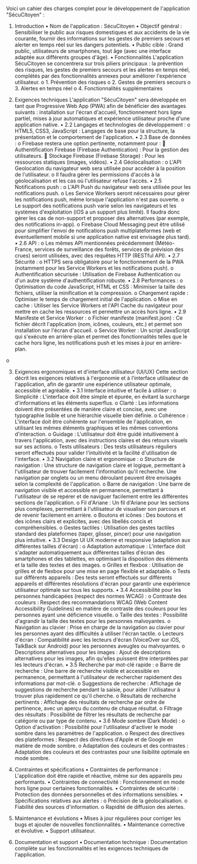 Voici un cahier des charges complet pour le développement de l'application "SécuCitoyen" :

1. Introduction
•	Nom de l'application : SécuCitoyen
•	Objectif général : Sensibiliser le public aux risques domestiques et aux accidents de la vie courante, fournir des informations sur les gestes de premiers secours et alerter en temps réel sur les dangers potentiels.
•	Public cible : Grand public, utilisateurs de smartphones, tout âge (avec une interface adaptée aux différents groupes d'âge).
•	Fonctionnalités
L'application SécuCitoyen se concentrera sur trois piliers principaux : la prévention des risques, les gestes de premiers secours et les alertes en temps réel, complétés par des fonctionnalités annexes pour améliorer l'expérience utilisateur.
o	1. Prévention des risques 
o	2. Gestes de premiers secours 
o	3. Alertes en temps réel 
o	4. Fonctionnalités supplémentaires 

2. Exigences techniques
L'application "SécuCitoyen" sera développée en tant que Progressive Web App (PWA) afin de bénéficier des avantages suivants : installation sur l'écran d'accueil, fonctionnement hors ligne partiel, mises à jour automatiques et expérience utilisateur proche d'une application native.
•	2.2 Langages et technologies de développement :
o	HTML5, CSS3, JavaScript : Langages de base pour la structure, la présentation et le comportement de l'application.
•	2.3 Base de données :
o	Firebase restera une option pertinente, notamment pour : 
	Authentification Firebase (Firebase Authentication) : Pour la gestion des utilisateurs.
	Stockage Firebase (Firebase Storage) : Pour les ressources statiques (images, vidéos).
•	2.4 Géolocalisation :
o	L'API Geolocation du navigateur web sera utilisée pour accéder à la position de l'utilisateur.
o	Il faudra gérer les permissions d'accès à la géolocalisation et les cas où l'utilisateur refuse l'accès.
•	2.5 Notifications push :
o	L'API Push du navigateur web sera utilisée pour les notifications push.
o	Les Service Workers seront nécessaires pour gérer les notifications push, même lorsque l'application n'est pas ouverte.
o	Le support des notifications push varie selon les navigateurs et les systèmes d'exploitation (iOS a un support plus limité). Il faudra donc gérer les cas de non-support et proposer des alternatives (par exemple, des notifications in-app).
o	Firebase Cloud Messaging peut être utilisé pour simplifier l'envoi de notifications push multiplateformes (web et éventuellement mobile si une application native est envisagée plus tard).
•	2.6 API :
o	Les mêmes API mentionnées précédemment (Météo-France, services de surveillance des forêts, services de prévision des crues) seront utilisées, avec des requêtes HTTP (RESTful API).
•	2.7 Sécurité :
o	HTTPS sera obligatoire pour le fonctionnement de la PWA (notamment pour les Service Workers et les notifications push).
o	Authentification sécurisée : Utilisation de Firebase Authentication ou d'un autre système d'authentification robuste.
•	2.8 Performances :
o	Optimisation du code JavaScript, HTML et CSS : Minimiser la taille des fichiers, utiliser la minification et la compression.
o	Chargement rapide : Optimiser le temps de chargement initial de l'application.
o	Mise en cache : Utiliser les Service Workers et l'API Cache du navigateur pour mettre en cache les ressources et permettre un accès hors ligne.
•	2.9 Manifeste et Service Worker :
o	Fichier manifeste (manifest.json) : Ce fichier décrit l'application (nom, icônes, couleurs, etc.) et permet son installation sur l'écran d'accueil.
o	Service Worker : Un script JavaScript qui s'exécute en arrière-plan et permet des fonctionnalités telles que le cache hors ligne, les notifications push et les mises à jour en arrière-plan.

o	

3. Exigences ergonomiques et d'interface utilisateur (UI/UX)
Cette section décrit les exigences relatives à l'ergonomie et à l'interface utilisateur de l'application, afin de garantir une expérience utilisateur optimale, accessible et agréable.
•	3.1 Interface intuitive et facile à utiliser :
o	Simplicité : L'interface doit être simple et épurée, en évitant la surcharge d'informations et les éléments superflus.
o	Clarté : Les informations doivent être présentées de manière claire et concise, avec une typographie lisible et une hiérarchie visuelle bien définie.
o	Cohérence : L'interface doit être cohérente sur l'ensemble de l'application, en utilisant les mêmes éléments graphiques et les mêmes conventions d'interaction.
o	Guidage : L'utilisateur doit être guidé intuitivement à travers l'application, avec des instructions claires et des retours visuels sur ses actions.
o	Tests utilisateurs : Des tests utilisateurs réguliers seront effectués pour valider l'intuitivité et la facilité d'utilisation de l'interface.
•	3.2 Navigation claire et ergonomique :
o	Structure de navigation : Une structure de navigation claire et logique, permettant à l'utilisateur de trouver facilement l'information qu'il recherche. Une navigation par onglets ou un menu déroulant peuvent être envisagés selon la complexité de l'application.
o	Barre de navigation : Une barre de navigation visible et accessible en permanence, permettant à l'utilisateur de se repérer et de naviguer facilement entre les différentes sections de l'application.
o	Fil d'Ariane : Un fil d'Ariane pour les sections plus complexes, permettant à l'utilisateur de visualiser son parcours et de revenir facilement en arrière.
o	Boutons et icônes : Des boutons et des icônes clairs et explicites, avec des libellés concis et compréhensibles.
o	Gestes tactiles : Utilisation des gestes tactiles standard des plateformes (taper, glisser, pincer) pour une navigation plus intuitive.
•	3.3 Design UI UX moderne et responsive (adaptation aux différentes tailles d'écran) :
o	Adaptation automatique : L'interface doit s'adapter automatiquement aux différentes tailles d'écran des smartphones et des tablettes, en optimisant la disposition des éléments et la taille des textes et des images.
o	Grilles et flexbox : Utilisation de grilles et de flexbox pour une mise en page flexible et adaptable.
o	Tests sur différents appareils : Des tests seront effectués sur différents appareils et différentes résolutions d'écran pour garantir une expérience utilisateur optimale sur tous les supports.
•	3.4 Accessibilité pour les personnes handicapées (respect des normes WCAG) :
o	Contraste des couleurs : Respect des recommandations WCAG (Web Content Accessibility Guidelines) en matière de contraste des couleurs pour les personnes ayant une déficience visuelle.
o	Taille des textes : Possibilité d'agrandir la taille des textes pour les personnes malvoyantes.
o	Navigation au clavier : Prise en charge de la navigation au clavier pour les personnes ayant des difficultés à utiliser l'écran tactile.
o	Lecteurs d'écran : Compatibilité avec les lecteurs d'écran (VoiceOver sur iOS, TalkBack sur Android) pour les personnes aveugles ou malvoyantes.
o	Descriptions alternatives pour les images : Ajout de descriptions alternatives pour les images, afin qu'elles puissent être interprétées par les lecteurs d'écran.
•	3.5 Recherche par mot-clé rapide :
o	Barre de recherche : Une barre de recherche visible et accessible en permanence, permettant à l'utilisateur de rechercher rapidement des informations par mot-clé.
o	Suggestions de recherche : Affichage de suggestions de recherche pendant la saisie, pour aider l'utilisateur à trouver plus rapidement ce qu'il cherche.
o	Résultats de recherche pertinents : Affichage des résultats de recherche par ordre de pertinence, avec un aperçu du contenu de chaque résultat.
o	Filtrage des résultats : Possibilité de filtrer les résultats de recherche par catégorie ou par type de contenu.
•	3.6 Mode sombre (Dark Mode) :
o	Option d'activation : Possibilité pour l'utilisateur d'activer le mode sombre dans les paramètres de l'application.
o	Respect des directives des plateformes : Respect des directives d'Apple et de Google en matière de mode sombre.
o	Adaptation des couleurs et des contrastes : Adaptation des couleurs et des contrastes pour une lisibilité optimale en mode sombre.

4. Contraintes et spécifications
•	Contraintes de performance : L'application doit être rapide et réactive, même sur des appareils peu performants.
•	Contraintes de connectivité : Fonctionnement en mode hors ligne pour certaines fonctionnalités.
•	Contraintes de sécurité : Protection des données personnelles et des informations sensibles.
•	Spécifications relatives aux alertes : 
o	Précision de la géolocalisation.
o	Fiabilité des sources d'information.
o	Rapidité de diffusion des alertes.

5. Maintenance et évolutions
•	Mises à jour régulières pour corriger les bugs et ajouter de nouvelles fonctionnalités.
•	Maintenance corrective et évolutive.
•	Support utilisateur.

6. Documentation et support
•	Documentation technique : Documentation complète sur les fonctionnalités et les exigences techniques de l'application.